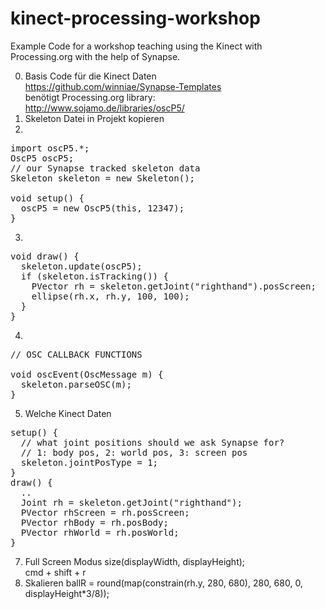 kinect-processing-workshop
==========================

Example Code for a workshop teaching using the Kinect with Processing.org with the help of Synapse.


0. Basis Code für die Kinect Daten  
https://github.com/winniae/Synapse-Templates  
benötigt Processing.org library:  
http://www.sojamo.de/libraries/oscP5/
1. Skeleton Datei in Projekt kopieren
2. 
<pre>
import oscP5.*;
OscP5 oscP5;
// our Synapse tracked skeleton data
Skeleton skeleton = new Skeleton();

void setup() {
  oscP5 = new OscP5(this, 12347);
}
</pre>
3. 
<pre>
void draw() {
  skeleton.update(oscP5);
  if (skeleton.isTracking()) {
    PVector rh = skeleton.getJoint("righthand").posScreen;
    ellipse(rh.x, rh.y, 100, 100);
  }
}
</pre>
4. 
<pre>
// OSC CALLBACK FUNCTIONS

void oscEvent(OscMessage m) {
  skeleton.parseOSC(m);
}
</pre>
5. Welche Kinect Daten
<pre>
setup() {
  // what joint positions should we ask Synapse for?
  // 1: body pos, 2: world pos, 3: screen pos
  skeleton.jointPosType = 1;
}
draw() {
  ..
  Joint rh = skeleton.getJoint("righthand");
  PVector rhScreen = rh.posScreen;
  PVector rhBody = rh.posBody;
  PVector rhWorld = rh.posWorld;
}
</pre>
7. Full Screen Modus
size(displayWidth, displayHeight);  
cmd + shift + r
8. Skalieren
ballR = round(map(constrain(rh.y, 280, 680), 280, 680, 0, displayHeight*3/8));